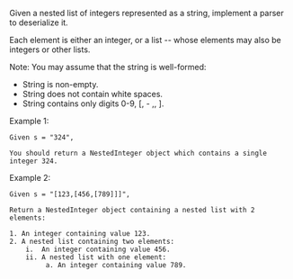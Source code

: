 Given a nested list of integers represented as a string, implement a parser to deserialize it.

Each element is either an integer, or a list -- whose elements may also be integers or other lists.

Note: You may assume that the string is well-formed:

* String is non-empty.
* String does not contain white spaces.
* String contains only digits 0-9, [, - ,, ].

Example 1:

~~~
Given s = "324",

You should return a NestedInteger object which contains a single integer 324.
~~~

Example 2:

~~~
Given s = "[123,[456,[789]]]",

Return a NestedInteger object containing a nested list with 2 elements:

1. An integer containing value 123.
2. A nested list containing two elements:
    i.  An integer containing value 456.
    ii. A nested list with one element:
         a. An integer containing value 789.
~~~
